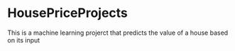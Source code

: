 # HousePriceProjects
This is a machine learning projerct that predicts the value of a house based on its input
